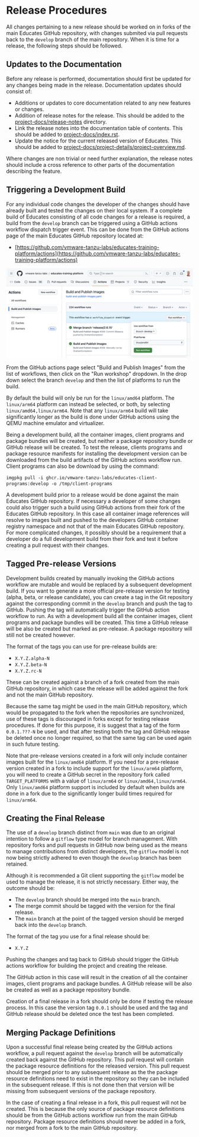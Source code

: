 Release Procedures
==================

All changes pertaining to a new release should be worked on in forks of the main Educates GitHub repository, with changes submited via pull requests back to the `develop` branch of the main repository. When it is time for a release, the following steps should be followed.

Updates to the Documentation
----------------------------

Before any release is performed, documentation should first be updated for any changes being made in the release. Documentation updates should consist of:

* Additions or updates to core documentation related to any new features or changes.
* Addition of release notes for the release. This should be added to the [project-docs/release-notes](../project-docs/release-notes) directory.
* Link the release notes into the documentation table of contents. This should be added to [project-docs/index.rst](../project-docs/index.rst).
* Update the notice for the current released version of Educates. This should be added to [project-docs/project-details/project-overview.md](../project-docs/project-details/project-overview.md).

Where changes are non trivial or need further explanation, the release notes should include a cross reference to other parts of the documentation describing the feature.

Triggering a Development Build
------------------------------

For any individual code changes the developer of the changes should have already built and tested the changes on their local system. If a complete build of Educates consisting of all code changes for a release is required, a build from the `develop` branch can be triggered using a GitHub actions workflow dispatch trigger event. This can be done from the GitHub actions page of the main Educates GitHub repository located at:

* [https://github.com/vmware-tanzu-labs/educates-training-platform/actions](https://github.com/vmware-tanzu-labs/educates-training-platform/actions)

![](github-actions-build.png)

From the GitHub actions page select "Build and Publish Images" from the list of workflows, then click on the "Run workshop" dropdown. In the drop down select the branch `develop` and then the list of platforms to run the build.

By default the build will only be run for the `linux/amd64` platform. The `linux/arm64` platform can instead be selected, or both, by selecting `linux/amd64,linux/arm64`. Note that any `linux/arm64` build will take significantly longer as the build is done under GitHub actions using the QEMU machine emulator and virtualizer.

Being a development build, all the container images, client programs and package bundles will be created, but neither a package repository bundle or GitHub release will be created. To test the release, clients programs and package resource manifests for installing the development version can be downloaded from the build artifacts of the GitHub actions workflow run. Client programs can also be download by using the command:

```
imgpkg pull -i ghcr.io/vmware-tanzu-labs/educates-client-programs:develop -o /tmp/client-programs
```

A development build prior to a release would be done against the main Educates GitHub repository. If necessary a developer of some changes could also trigger such a build using GitHub actions from their fork of the Educates GitHub repository. In this case all container image references will resolve to images built and pushed to the developers GitHub container registry namespace and not that of the main Educates GitHub repository. For more complicated changes, it possibly should be a requirement that a developer do a full development build from their fork and test it before creating a pull request with their changes.

Tagged Pre-release Versions
---------------------------

Development builds created by manually invoking the GitHub actions workflow are mutable and would be replaced by a subsequent development build. If you want to generate a more official pre-release version for testing (alpha, beta, or release candidate), you can create a tag in the Git repository against the corresponding commit in the `develop` branch and push the tag to GitHub. Pushing the tag will automatically trigger the GitHub action workflow to run. As with a development build all the container images, client programs and package bundles will be created. This time a GitHub release will be also be created but marked as pre-release. A package repository will still not be created however.

The format of the tags you can use for pre-release builds are:

* `X.Y.Z.alpha-N`
* `X.Y.Z.beta-N`
* `X.Y.Z.rc-N`

These can be created against a branch of a fork created from the main GitHub repository, in which case the release will be added against the fork and not the main GitHub repository.

Because the same tag might be used in the main GitHub repository, which would be propagated to the fork when the repositories are synchronized, use of these tags is discouraged in forks except for testing release procedures. If done for this purpose, it is suggest that a tag of the form `0.0.1.???-N` be used, and that after testing both the tag and GitHub release be deleted once no longer required, so that the same tag can be used again in such future testing.

Note that pre-release versions created in a fork will only include container images built for the `linux/amd64` platform. If you need for a pre-release version created in a fork to include support for the `linux/arm64` platform, you will need to create a GitHub secret in the repository fork called `TARGET_PLATFORMS` with a value of `linux/arm64` or `linux/amd64,linux/arm64`. Only `linux/amd64` platform support is included by default when builds are done in a fork due to the significantly longer build times required for `linux/arm64`.

Creating the Final Release
--------------------------

The use of a `develop` branch distinct from `main` was due to an original intention to follow a `gitflow` type model for branch management. With repository forks and pull requests in GitHub now being used as the means to manage contributions from distinct developers, the `gitflow` model is not now being strictly adhered to even though the `develop` branch has been retained.

Although it is recommended a Git client supporting the `gitflow` model be used to manage the release, it is not strictly necessary. Either way, the outcome should be:

* The `develop` branch should be merged into the `main` branch.
* The merge commit should be tagged with the version for the final release.
* The `main` branch at the point of the tagged version should be merged back into the `develop` branch.

The format of the tag you use for a final release should be:

* `X.Y.Z`

Pushing the changes and tag back to GitHub should trigger the GitHub actions workflow for building the project and creating the release.

The GitHub action in this case will result in the creation of all the container images, client programs and package bundles. A GitHub release will be also be created as well as a package repository bundle.

Creation of a final release in a fork should only be done if testing the release process. In this case the version tag `0.0.1` should be used and the tag and GitHub release should be deleted once the test has been completed.

Merging Package Definitions
---------------------------

Upon a successful final release being created by the GitHub actions workflow, a pull request against the `develop` branch will be automatically created back against the GitHub repository. This pull request will contain the package resource definitions for the released version. This pull request should be merged prior to any subsequent release as the the package resource definitions need to exist in the repository so they can be included in the subsequent release. If this is not done then that version will be missing from subsequent versions of the package repository.

In the case of creating a final release in a fork, this pull request will not be created. This is because the only source of package resource definitions should be from the GitHub actions workflow run from the main GitHub repository. Package resource definitions should never be added in a fork, nor merged from a fork to the main GitHub repository.
